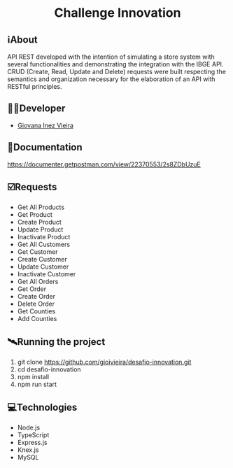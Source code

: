 <h1 align="center">Challenge Innovation</h1>

##  ℹ️About
API REST developed with the intention of simulating a store system with several functionalities and demonstrating the integration with the IBGE API. CRUD (Create, Read, Update and Delete) requests were built respecting the semantics and organization necessary for the elaboration of an API with RESTful principles.

##  👩‍💻Developer
- <a href="https://github.com/gioivieira" target="_blank"><p>Giovana Inez Vieira</p></a>

## 🔗Documentation
https://documenter.getpostman.com/view/22370553/2s8ZDbUzuE

## ☑️Requests
- Get All Products
- Get Product
- Create Product
- Update Product
- Inactivate Product
- Get All Customers
- Get Customer
- Create Customer
- Update Customer
- Inactivate Customer
- Get All Orders
- Get Order
- Create Order
- Delete Order
- Get Counties
- Add Counties

## 🛰Running the project
1. git clone https://github.com/gioivieira/desafio-innovation.git
2. cd desafio-innovation
2. npm install
3. npm run start

## 💻Technologies
- Node.js
- TypeScript
- Express.js
- Knex.js
- MySQL
